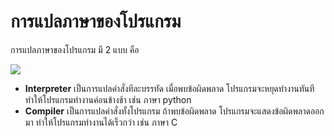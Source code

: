 # การแปลภาษาของโปรแกรม

การแปลภาษาของโปรแกรม มี 2 แบบ คือ

![](../.gitbook/assets/introduction\_programming\_01.jpeg)

* **Interpreter** เป็นการแปลคำสั่งทีละบรรทัด เมื่อพบข้อผิดพลาด โปรแกรมจะหยุดทำงานทันที ทำให้โปรแกรมทำงานค่อนข้างช้า เช่น ภาษา python
* **Compiler** เป็นการแปลคำสั่งทั้งโปรแกรม ถ้าพบข้อผิดพลาด โปรแกรมจะแสดงข้อผิดพลาดออกมา ทำให้โปรแกรมทำงานได้เร็วกว่า เช่น ภาษา C
